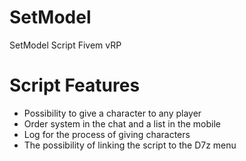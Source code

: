 # SetModel
SetModel Script Fivem vRP

# Script Features

- Possibility to give a character to any player
- Order system in the chat and a list in the mobile
- Log for the process of giving characters
- The possibility of linking the script to the D7z menu
